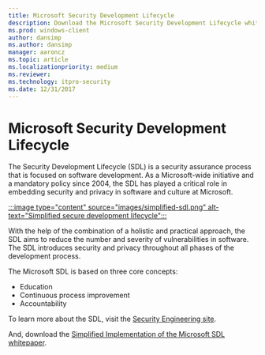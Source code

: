 ```yaml
---
title: Microsoft Security Development Lifecycle
description: Download the Microsoft Security Development Lifecycle white paper that covers a security assurance process focused on software development.
ms.prod: windows-client
author: dansimp
ms.author: dansimp
manager: aaroncz
ms.topic: article
ms.localizationpriority: medium
ms.reviewer: 
ms.technology: itpro-security
ms.date: 12/31/2017
---
```


# Microsoft Security Development Lifecycle

The Security Development Lifecycle (SDL) is a security assurance process that is focused on software development. As a Microsoft-wide initiative and a mandatory policy since 2004, the SDL has played a critical role in embedding security and privacy in software and culture at Microsoft. 

[:::image type="content" source="images/simplified-sdl.png" alt-text="Simplified secure development lifecycle":::](https://www.microsoft.com/en-us/securityengineering/sdl)

With the help of the combination of a holistic and practical approach, the SDL aims to reduce the number and severity of vulnerabilities in software. The SDL introduces security and privacy throughout all phases of the development process. 

The Microsoft SDL is based on three core concepts:
- Education
- Continuous process improvement
- Accountability

To learn more about the SDL, visit the [Security Engineering site](https://www.microsoft.com/en-us/securityengineering/sdl).

And, download the [Simplified Implementation of the Microsoft SDL whitepaper](https://go.microsoft.com/?linkid=9708425).